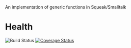 An implementation of generic functions in Squeak/Smalltalk

# Health
![Build Status](https://travis-ci.org/marcfreiheit/generic-functions-squeak.svg?branch=master)
[![Coverage Status](https://coveralls.io/repos/github/marcfreiheit/generic-functions-squeak/badge.svg?branch=master)](https://coveralls.io/github/marcfreiheit/generic-functions-squeak?branch=master)
